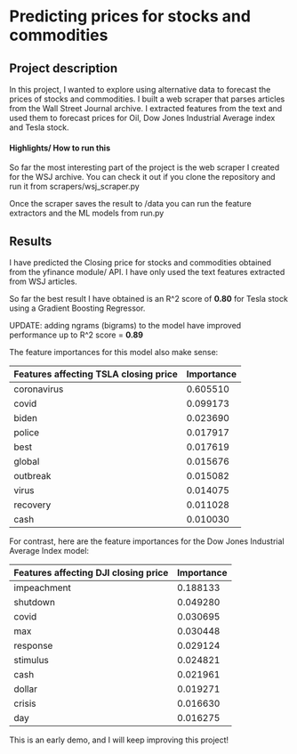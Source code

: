 # Predicting prices for stocks and commodities
## Project description

In this project, I wanted to explore using alternative data to forecast the prices of stocks and commodities. I built a web scraper that parses articles from the Wall Street Journal archive. I extracted features from the text and used them to forecast prices for Oil, Dow Jones Industrial Average index and Tesla stock. 

#### Highlights/ How to run this

So far the most interesting part of the project is the web scraper I created for the WSJ archive. You can check it out if you clone the repository and run it from scrapers/wsj_scraper.py

Once the scraper saves the result to /data you can run the feature extractors and the ML models from run.py

## Results

I have predicted the Closing price for stocks and commodities obtained from the yfinance module/ API. I have only used the text features extracted from WSJ articles. 

So far the best result I have obtained is an R^2 score of **0.80** for Tesla stock using a Gradient Boosting Regressor.

UPDATE: adding ngrams (bigrams) to the model have improved performance up to R^2 score = **0.89**

The feature importances for this model also make sense:

| Features affecting TSLA closing price | Importance |
|---------------------------------------|------------|
| coronavirus                           | 0.605510   |
| covid                                 | 0.099173   |
| biden                                 | 0.023690   |
| police                                | 0.017917   |
| best                                  | 0.017619   |
| global                                | 0.015676   |
| outbreak                              | 0.015082   |
| virus                                 | 0.014075   |
| recovery                              | 0.011028   |
| cash                                  | 0.010030   |


For contrast, here are the feature importances for the Dow Jones Industrial Average Index model:


| Features affecting DJI closing price | Importance |
|--------------------------------------|------------|
| impeachment                          | 0.188133   |
| shutdown                             | 0.049280   |
| covid                                | 0.030695   |
| max                                  | 0.030448   |
| response                             | 0.029124   |
| stimulus                             | 0.024821   |
| cash                                 | 0.021961   |
| dollar                               | 0.019271   |
| crisis                               | 0.016630   |
| day                                  | 0.016275   |


This is an early demo, and I will keep improving this project!

